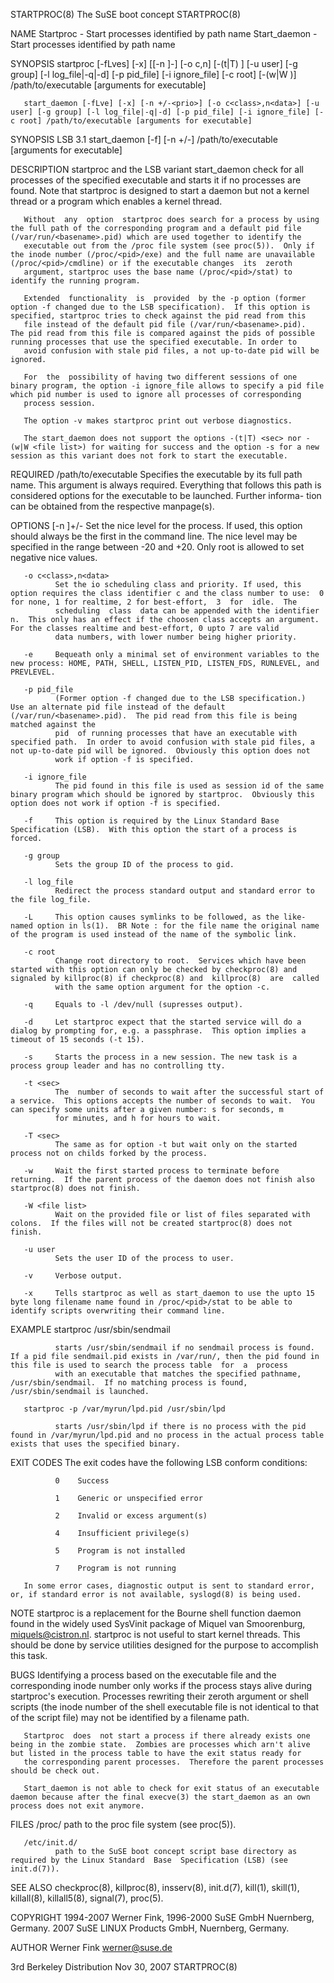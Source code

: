 STARTPROC(8)                                                                                The SuSE boot concept                                                                                STARTPROC(8)



NAME
       Startproc - Start processes identified by path name
       Start_daemon - Start processes identified by path name

SYNOPSIS
       startproc [-fLves] [-x] [[-n ]-<prio>] [-o c<class>,n<data>] [-(t|T) <sec>] [-u user] [-g group] [-l log_file|-q|-d] [-p pid_file] [-i ignore_file] [-c root] [-(w|W <file list>)] /path/to/executable
              [arguments for executable]

       start_daemon [-fLve] [-x] [-n +/-<prio>] [-o c<class>,n<data>] [-u user] [-g group] [-l log_file|-q|-d] [-p pid_file] [-i ignore_file] [-c root] /path/to/executable [arguments for executable]

SYNOPSIS LSB 3.1
       start_daemon [-f] [-n +/-<prio>] /path/to/executable [arguments for executable]

DESCRIPTION
       startproc and the LSB variant start_daemon check for all processes of the specified executable and starts it if no processes are found. Note that startproc is designed to start a daemon  but  not  a
       kernel thread or a program which enables a kernel thread.

       Without  any  option  startproc does search for a process by using the full path of the corresponding program and a default pid file (/var/run/<basename>.pid) which are used together to identify the
       executable out from the /proc file system (see proc(5)).  Only if the inode number (/proc/<pid>/exe) and the full name are unavailable (/proc/<pid>/cmdline) or if the executable changes  its  zeroth
       argument, startproc uses the base name (/proc/<pid>/stat) to identify the running program.

       Extended  functionality  is  provided  by the -p option (former option -f changed due to the LSB specification).  If this option is specified, startproc tries to check against the pid read from this
       file instead of the default pid file (/var/run/<basename>.pid).  The pid read from this file is compared against the pids of possible running processes that use the specified executable. In order to
       avoid confusion with stale pid files, a not up-to-date pid will be ignored.

       For  the  possibility of having two different sessions of one binary program, the option -i ignore_file allows to specify a pid file which pid number is used to ignore all processes of corresponding
       process session.

       The option -v makes startproc print out verbose diagnostics.

       The start_daemon does not support the options -(t|T) <sec> nor -(w|W <file list>) for waiting for success and the option -s for a new session as this variant does not fork to start the executable.

REQUIRED
       /path/to/executable
              Specifies the executable by its full path name. This argument is always required. Everything that follows this path is considered options for the executable to be launched.  Further  informa-
              tion can be obtained from the respective manpage(s).

OPTIONS
       [-n ]+/-<prio>
              Set  the  nice level for the process. If used, this option should always be the first in the command line.  The nice level <prio> may be specified in the range between -20 and +20.  Only root
              is allowed to set negative nice values.

       -o c<class>,n<data>
              Set the io scheduling class and priority. If used, this option requires the class identifier c and the class number to use:  0 for none, 1 for realtime, 2 for best-effort,  3  for  idle.  The
              scheduling  class  data can be appended with the identifier n.  This only has an effect if the choosen class accepts an argument.  For the classes realtime and best-effort, 0 upto 7 are valid
              data numbers, with lower number being higher priority.

       -e     Bequeath only a minimal set of environment variables to the new process: HOME, PATH, SHELL, LISTEN_PID, LISTEN_FDS, RUNLEVEL, and PREVLEVEL.

       -p pid_file
              (Former option -f changed due to the LSB specification.)  Use an alternate pid file instead of the default (/var/run/<basename>.pid).  The pid read from this file is being matched against the
              pid  of running processes that have an executable with specified path.  In order to avoid confusion with stale pid files, a not up-to-date pid will be ignored.  Obviously this option does not
              work if option -f is specified.

       -i ignore_file
              The pid found in this file is used as session id of the same binary program which should be ignored by startproc.  Obviously this option does not work if option -f is specified.

       -f     This option is required by the Linux Standard Base Specification (LSB).  With this option the start of a process is forced.

       -g group
              Sets the group ID of the process to gid.

       -l log_file
              Redirect the process standard output and standard error to the file log_file.

       -L     This option causes symlinks to be followed, as the like-named option in ls(1).  BR Note : for the file name the original name of the program is used instead of the name of the symbolic link.

       -c root
              Change root directory to root.  Services which have been started with this option can only be checked by checkproc(8) and signaled by killproc(8) if checkproc(8) and  killproc(8)  are  called
              with the same option argument for the option -c.

       -q     Equals to -l /dev/null (supresses output).

       -d     Let startproc expect that the started service will do a dialog by prompting for, e.g. a passphrase.  This option implies a timeout of 15 seconds (-t 15).

       -s     Starts the process in a new session. The new task is a process group leader and has no controlling tty.

       -t <sec>
              The  number of seconds to wait after the successful start of a service.  This options accepts the number of seconds to wait.  You can specify some units after a given number: s for seconds, m
              for minutes, and h for hours to wait.

       -T <sec>
              The same as for option -t but wait only on the started process not on childs forked by the process.

       -w     Wait the first started process to terminate before returning.  If the parent process of the daemon does not finish also startproc(8) does not finish.

       -W <file list>
              Wait on the provided file or list of files separated with colons.  If the files will not be created startproc(8) does not finish.

       -u user
              Sets the user ID of the process to user.

       -v     Verbose output.

       -x     Tells startproc as well as start_daemon to use the upto 15 byte long filename name found in /proc/<pid>/stat to be able to identify scripts overwriting their command line.

EXAMPLE
       startproc /usr/sbin/sendmail

              starts /usr/sbin/sendmail if no sendmail process is found. If a pid file sendmail.pid exists in /var/run/, then the pid found in this file is used to search the process table  for  a  process
              with an executable that matches the specified pathname, /usr/sbin/sendmail.  If no matching process is found, /usr/sbin/sendmail is launched.

       startproc -p /var/myrun/lpd.pid /usr/sbin/lpd

              starts /usr/sbin/lpd if there is no process with the pid found in /var/myrun/lpd.pid and no process in the actual process table exists that uses the specified binary.

EXIT CODES
       The exit codes have the following LSB conform conditions:

              0    Success

              1    Generic or unspecified error

              2    Invalid or excess argument(s)

              4    Insufficient privilege(s)

              5    Program is not installed

              7    Program is not running

       In some error cases, diagnostic output is sent to standard error, or, if standard error is not available, syslogd(8) is being used.

NOTE
       startproc  is  a  replacement for the Bourne shell function daemon found in the widely used SysVinit package of Miquel van Smoorenburg, <miquels@cistron.nl>.  startproc is not useful to start kernel
       threads. This should be done by service utilities designed for the purpose to accomplish this task.

BUGS
       Identifying a process based on the executable file and the corresponding inode number only works if the process stays alive during startproc's execution. Processes rewriting their zeroth argument or
       shell scripts (the inode number of the shell executable file is not identical to that of the script file) may not be identified by a filename path.

       Startproc  does  not start a process if there already exists one being in the zombie state.  Zombies are processes which arn't alive but listed in the process table to have the exit status ready for
       the corresponding parent processes.  Therefore the parent processes should be check out.

       Start_daemon is not able to check for exit status of an executable daemon because after the final execve(3) the start_daemon as an own process does not exit anymore.

FILES
       /proc/ path to the proc file system (see proc(5)).

       /etc/init.d/
              path to the SuSE boot concept script base directory as required by the Linux Standard  Base  Specification (LSB) (see init.d(7)).

SEE ALSO
       checkproc(8), killproc(8), insserv(8), init.d(7), kill(1), skill(1), killall(8), killall5(8), signal(7), proc(5).

COPYRIGHT
       1994-2007 Werner Fink, 1996-2000 SuSE GmbH Nuernberg, Germany.  2007 SuSE LINUX Products GmbH, Nuernberg, Germany.

AUTHOR
       Werner Fink <werner@suse.de>



3rd Berkeley Distribution                                                                        Nov 30, 2007                                                                                    STARTPROC(8)
